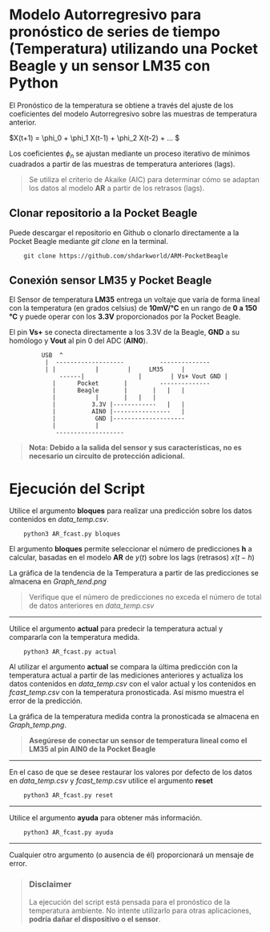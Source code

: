 # Modelo Autorregresivo para pronóstico de series de tiempo (Temperatura) utilizando una Pocket Beagle y un sensor LM35 con Python

El Pronóstico de la temperatura se obtiene a través del ajuste de los coeficientes del modelo Autorregresivo sobre las muestras de temperatura anterior.

$X(t+1) = \phi_0 + \phi_1 X(t-1) + \phi_2 X(t-2) + ... $

Los coeficientes $\phi_n$ se ajustan mediante un proceso iterativo de mínimos cuadrados a partir de las muestras de temperatura anteriores (lags).

> Se utiliza el criterio de Akaike (AIC) para determinar cómo se adaptan los datos al modelo **AR** a partir de los retrasos (lags).

## Clonar repositorio a la Pocket Beagle

Puede descargar el repositorio en Github o clonarlo directamente a la Pocket Beagle mediante *git clone* en la terminal.

		git clone https://github.com/shdarkworld/ARM-PocketBeagle

## Conexión sensor LM35 y Pocket Beagle

El Sensor de temperatura **LM35** entrega un voltaje que varía de forma lineal con la temperatura (en grados celsius) de **10mV/°C** en un rango de **0 a 150 °C** y puede operar con los **3.3V** proporcionados por la Pocket Beagle.

El pin **Vs+** se conecta directamente a los 3.3V de la Beagle, **GND** a su homólogo y **Vout** al pin 0 del ADC (**AIN0**).

```
	     USB  ^	
		  |	 -------------------          --------------
		  |	|		    |        |     LM35     |
	          ------|      		    |        | Vs+ Vout GND |
			|      Pocket	    |	      --------------
			|      Beagle	    |		|   |   |
			|		    |		|   |   |
			|	       3.3V |------------   |   |
			|	       AIN0 |----------------   |
			|	        GND |-------------------- 
			|		    |
			 ------------------- 

```
>**Nota:**
>**Debido a la salida del sensor y sus características, no es necesario un circuito de protección adicional.**

# Ejecución del Script
Utilice el argumento **bloques** para realizar una predicción sobre los datos contenidos en *data_temp.csv*.

		python3 AR_fcast.py bloques

El argumento **bloques** permite seleccionar el número de predicciones **h** a calcular, basadas en el modelo **AR** de $y(t)$ sobre los lags (retrasos) $x(t-h)$

La gráfica de la tendencia de la Temperatura a partir de las predicciones se almacena en *Graph_tend.png*
>Verifique que el número de predicciones no exceda el número de total de datos anteriores en *data_temp.csv*
___

Utilice el argumento **actual** para predecir la temperatura actual y compararla con la temperatura medida.
	
		python3 AR_fcast.py actual

Al utilizar el argumento **actual** se compara la última predicción con la temperatura actual a partir de las mediciones anteriores y actualiza los datos contenidos en *data_temp.csv* con el valor actual y los contenidos en *fcast_temp.csv* con la temperatura pronosticada. Así mismo muestra el error de la predicción.

La gráfica de la temperatura medida contra la pronosticada se almacena en *Graph_temp.png*.

>**Asegúrese de conectar un sensor de temperatura lineal como el LM35 al pin AIN0 de la Pocket Beagle**

---
En el caso de que se desee restaurar los valores por defecto de los datos en *data_temp.csv* y *fcast_temp.csv* utilice el argumento **reset**

		python3 AR_fcast.py reset

---
Utilice el argumento **ayuda** para obtener más información.

		python3 AR_fcast.py ayuda

---
Cualquier otro argumento (o ausencia de él) proporcionará un mensaje de error.


>### Disclaimer
>La ejecución del script está pensada para el pronóstico de la temperatura ambiente. No intente utilizarlo para otras aplicaciones, **podría dañar el dispositivo o el sensor**.
